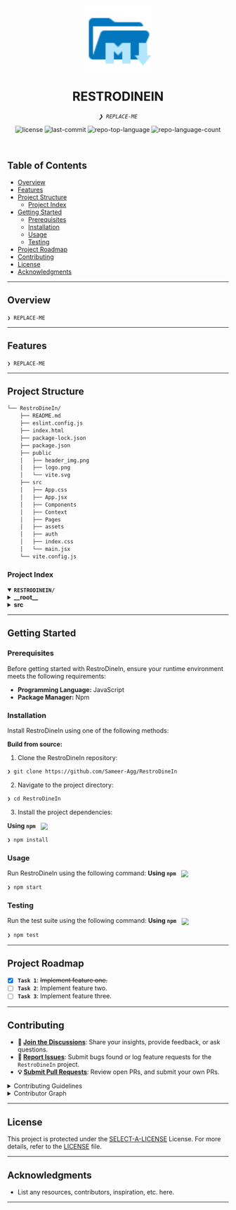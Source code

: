 <p align="center">
    <img src="https://raw.githubusercontent.com/PKief/vscode-material-icon-theme/ec559a9f6bfd399b82bb44393651661b08aaf7ba/icons/folder-markdown-open.svg" align="center" width="30%">
</p>
<p align="center"><h1 align="center">RESTRODINEIN</h1></p>
<p align="center">
	<em><code>❯ REPLACE-ME</code></em>
</p>
<p align="center">
	<img src="https://img.shields.io/github/license/Sameer-Agg/RestroDineIn?style=default&logo=opensourceinitiative&logoColor=white&color=0080ff" alt="license">
	<img src="https://img.shields.io/github/last-commit/Sameer-Agg/RestroDineIn?style=default&logo=git&logoColor=white&color=0080ff" alt="last-commit">
	<img src="https://img.shields.io/github/languages/top/Sameer-Agg/RestroDineIn?style=default&color=0080ff" alt="repo-top-language">
	<img src="https://img.shields.io/github/languages/count/Sameer-Agg/RestroDineIn?style=default&color=0080ff" alt="repo-language-count">
</p>
<p align="center"><!-- default option, no dependency badges. -->
</p>
<p align="center">
	<!-- default option, no dependency badges. -->
</p>
<br>

##  Table of Contents

- [ Overview](#-overview)
- [ Features](#-features)
- [ Project Structure](#-project-structure)
  - [ Project Index](#-project-index)
- [ Getting Started](#-getting-started)
  - [ Prerequisites](#-prerequisites)
  - [ Installation](#-installation)
  - [ Usage](#-usage)
  - [ Testing](#-testing)
- [ Project Roadmap](#-project-roadmap)
- [ Contributing](#-contributing)
- [ License](#-license)
- [ Acknowledgments](#-acknowledgments)

---

##  Overview

<code>❯ REPLACE-ME</code>

---

##  Features

<code>❯ REPLACE-ME</code>

---

##  Project Structure

```sh
└── RestroDineIn/
    ├── README.md
    ├── eslint.config.js
    ├── index.html
    ├── package-lock.json
    ├── package.json
    ├── public
    │   ├── header_img.png
    │   ├── logo.png
    │   └── vite.svg
    ├── src
    │   ├── App.css
    │   ├── App.jsx
    │   ├── Components
    │   ├── Context
    │   ├── Pages
    │   ├── assets
    │   ├── auth
    │   ├── index.css
    │   └── main.jsx
    └── vite.config.js
```


###  Project Index
<details open>
	<summary><b><code>RESTRODINEIN/</code></b></summary>
	<details> <!-- __root__ Submodule -->
		<summary><b>__root__</b></summary>
		<blockquote>
			<table>
			<tr>
				<td><b><a href='https://github.com/Sameer-Agg/RestroDineIn/blob/master/package-lock.json'>package-lock.json</a></b></td>
				<td><code>❯ REPLACE-ME</code></td>
			</tr>
			<tr>
				<td><b><a href='https://github.com/Sameer-Agg/RestroDineIn/blob/master/vite.config.js'>vite.config.js</a></b></td>
				<td><code>❯ REPLACE-ME</code></td>
			</tr>
			<tr>
				<td><b><a href='https://github.com/Sameer-Agg/RestroDineIn/blob/master/package.json'>package.json</a></b></td>
				<td><code>❯ REPLACE-ME</code></td>
			</tr>
			<tr>
				<td><b><a href='https://github.com/Sameer-Agg/RestroDineIn/blob/master/index.html'>index.html</a></b></td>
				<td><code>❯ REPLACE-ME</code></td>
			</tr>
			<tr>
				<td><b><a href='https://github.com/Sameer-Agg/RestroDineIn/blob/master/eslint.config.js'>eslint.config.js</a></b></td>
				<td><code>❯ REPLACE-ME</code></td>
			</tr>
			</table>
		</blockquote>
	</details>
	<details> <!-- src Submodule -->
		<summary><b>src</b></summary>
		<blockquote>
			<table>
			<tr>
				<td><b><a href='https://github.com/Sameer-Agg/RestroDineIn/blob/master/src/index.css'>index.css</a></b></td>
				<td><code>❯ REPLACE-ME</code></td>
			</tr>
			<tr>
				<td><b><a href='https://github.com/Sameer-Agg/RestroDineIn/blob/master/src/App.css'>App.css</a></b></td>
				<td><code>❯ REPLACE-ME</code></td>
			</tr>
			<tr>
				<td><b><a href='https://github.com/Sameer-Agg/RestroDineIn/blob/master/src/App.jsx'>App.jsx</a></b></td>
				<td><code>❯ REPLACE-ME</code></td>
			</tr>
			<tr>
				<td><b><a href='https://github.com/Sameer-Agg/RestroDineIn/blob/master/src/main.jsx'>main.jsx</a></b></td>
				<td><code>❯ REPLACE-ME</code></td>
			</tr>
			</table>
			<details>
				<summary><b>Components</b></summary>
				<blockquote>
					<details>
						<summary><b>LoginPopup</b></summary>
						<blockquote>
							<table>
							<tr>
								<td><b><a href='https://github.com/Sameer-Agg/RestroDineIn/blob/master/src/Components/LoginPopup/LoginPopup.jsx'>LoginPopup.jsx</a></b></td>
								<td><code>❯ REPLACE-ME</code></td>
							</tr>
							<tr>
								<td><b><a href='https://github.com/Sameer-Agg/RestroDineIn/blob/master/src/Components/LoginPopup/LoginPopup.css'>LoginPopup.css</a></b></td>
								<td><code>❯ REPLACE-ME</code></td>
							</tr>
							</table>
						</blockquote>
					</details>
					<details>
						<summary><b>FoodDisplay</b></summary>
						<blockquote>
							<table>
							<tr>
								<td><b><a href='https://github.com/Sameer-Agg/RestroDineIn/blob/master/src/Components/FoodDisplay/FoodDisplay.jsx'>FoodDisplay.jsx</a></b></td>
								<td><code>❯ REPLACE-ME</code></td>
							</tr>
							<tr>
								<td><b><a href='https://github.com/Sameer-Agg/RestroDineIn/blob/master/src/Components/FoodDisplay/FoodDisplay.css'>FoodDisplay.css</a></b></td>
								<td><code>❯ REPLACE-ME</code></td>
							</tr>
							</table>
						</blockquote>
					</details>
					<details>
						<summary><b>AuthButton</b></summary>
						<blockquote>
							<table>
							<tr>
								<td><b><a href='https://github.com/Sameer-Agg/RestroDineIn/blob/master/src/Components/AuthButton/AuthButton.jsx'>AuthButton.jsx</a></b></td>
								<td><code>❯ REPLACE-ME</code></td>
							</tr>
							</table>
						</blockquote>
					</details>
					<details>
						<summary><b>Header</b></summary>
						<blockquote>
							<table>
							<tr>
								<td><b><a href='https://github.com/Sameer-Agg/RestroDineIn/blob/master/src/Components/Header/Header.jsx'>Header.jsx</a></b></td>
								<td><code>❯ REPLACE-ME</code></td>
							</tr>
							<tr>
								<td><b><a href='https://github.com/Sameer-Agg/RestroDineIn/blob/master/src/Components/Header/Header.css'>Header.css</a></b></td>
								<td><code>❯ REPLACE-ME</code></td>
							</tr>
							</table>
						</blockquote>
					</details>
					<details>
						<summary><b>AppDownload</b></summary>
						<blockquote>
							<table>
							<tr>
								<td><b><a href='https://github.com/Sameer-Agg/RestroDineIn/blob/master/src/Components/AppDownload/AppDownload.css'>AppDownload.css</a></b></td>
								<td><code>❯ REPLACE-ME</code></td>
							</tr>
							<tr>
								<td><b><a href='https://github.com/Sameer-Agg/RestroDineIn/blob/master/src/Components/AppDownload/AppDownload.jsx'>AppDownload.jsx</a></b></td>
								<td><code>❯ REPLACE-ME</code></td>
							</tr>
							</table>
						</blockquote>
					</details>
					<details>
						<summary><b>FoodItem</b></summary>
						<blockquote>
							<table>
							<tr>
								<td><b><a href='https://github.com/Sameer-Agg/RestroDineIn/blob/master/src/Components/FoodItem/FoodItem.css'>FoodItem.css</a></b></td>
								<td><code>❯ REPLACE-ME</code></td>
							</tr>
							<tr>
								<td><b><a href='https://github.com/Sameer-Agg/RestroDineIn/blob/master/src/Components/FoodItem/FoodItem.jsx'>FoodItem.jsx</a></b></td>
								<td><code>❯ REPLACE-ME</code></td>
							</tr>
							</table>
						</blockquote>
					</details>
					<details>
						<summary><b>Navbar</b></summary>
						<blockquote>
							<table>
							<tr>
								<td><b><a href='https://github.com/Sameer-Agg/RestroDineIn/blob/master/src/Components/Navbar/Navbar.jsx'>Navbar.jsx</a></b></td>
								<td><code>❯ REPLACE-ME</code></td>
							</tr>
							<tr>
								<td><b><a href='https://github.com/Sameer-Agg/RestroDineIn/blob/master/src/Components/Navbar/Navbar.css'>Navbar.css</a></b></td>
								<td><code>❯ REPLACE-ME</code></td>
							</tr>
							</table>
						</blockquote>
					</details>
					<details>
						<summary><b>Footer</b></summary>
						<blockquote>
							<table>
							<tr>
								<td><b><a href='https://github.com/Sameer-Agg/RestroDineIn/blob/master/src/Components/Footer/Footer.jsx'>Footer.jsx</a></b></td>
								<td><code>❯ REPLACE-ME</code></td>
							</tr>
							<tr>
								<td><b><a href='https://github.com/Sameer-Agg/RestroDineIn/blob/master/src/Components/Footer/Footer.css'>Footer.css</a></b></td>
								<td><code>❯ REPLACE-ME</code></td>
							</tr>
							</table>
						</blockquote>
					</details>
					<details>
						<summary><b>ExploreMenu</b></summary>
						<blockquote>
							<table>
							<tr>
								<td><b><a href='https://github.com/Sameer-Agg/RestroDineIn/blob/master/src/Components/ExploreMenu/ExploreMenu.jsx'>ExploreMenu.jsx</a></b></td>
								<td><code>❯ REPLACE-ME</code></td>
							</tr>
							<tr>
								<td><b><a href='https://github.com/Sameer-Agg/RestroDineIn/blob/master/src/Components/ExploreMenu/ExploreMenu.css'>ExploreMenu.css</a></b></td>
								<td><code>❯ REPLACE-ME</code></td>
							</tr>
							</table>
						</blockquote>
					</details>
				</blockquote>
			</details>
			<details>
				<summary><b>auth</b></summary>
				<blockquote>
					<details>
						<summary><b>sign-in</b></summary>
						<blockquote>
							<table>
							<tr>
								<td><b><a href='https://github.com/Sameer-Agg/RestroDineIn/blob/master/src/auth/sign-in/index.jsx'>index.jsx</a></b></td>
								<td><code>❯ REPLACE-ME</code></td>
							</tr>
							</table>
						</blockquote>
					</details>
				</blockquote>
			</details>
			<details>
				<summary><b>Pages</b></summary>
				<blockquote>
					<details>
						<summary><b>Cart</b></summary>
						<blockquote>
							<table>
							<tr>
								<td><b><a href='https://github.com/Sameer-Agg/RestroDineIn/blob/master/src/Pages/Cart/Cart.css'>Cart.css</a></b></td>
								<td><code>❯ REPLACE-ME</code></td>
							</tr>
							<tr>
								<td><b><a href='https://github.com/Sameer-Agg/RestroDineIn/blob/master/src/Pages/Cart/Cart.jsx'>Cart.jsx</a></b></td>
								<td><code>❯ REPLACE-ME</code></td>
							</tr>
							</table>
						</blockquote>
					</details>
					<details>
						<summary><b>Home</b></summary>
						<blockquote>
							<table>
							<tr>
								<td><b><a href='https://github.com/Sameer-Agg/RestroDineIn/blob/master/src/Pages/Home/Home.css'>Home.css</a></b></td>
								<td><code>❯ REPLACE-ME</code></td>
							</tr>
							<tr>
								<td><b><a href='https://github.com/Sameer-Agg/RestroDineIn/blob/master/src/Pages/Home/Home.jsx'>Home.jsx</a></b></td>
								<td><code>❯ REPLACE-ME</code></td>
							</tr>
							</table>
						</blockquote>
					</details>
					<details>
						<summary><b>PlaceOrder</b></summary>
						<blockquote>
							<table>
							<tr>
								<td><b><a href='https://github.com/Sameer-Agg/RestroDineIn/blob/master/src/Pages/PlaceOrder/PlaceOrder.css'>PlaceOrder.css</a></b></td>
								<td><code>❯ REPLACE-ME</code></td>
							</tr>
							<tr>
								<td><b><a href='https://github.com/Sameer-Agg/RestroDineIn/blob/master/src/Pages/PlaceOrder/PlaceOrder.jsx'>PlaceOrder.jsx</a></b></td>
								<td><code>❯ REPLACE-ME</code></td>
							</tr>
							</table>
						</blockquote>
					</details>
				</blockquote>
			</details>
			<details>
				<summary><b>Context</b></summary>
				<blockquote>
					<table>
					<tr>
						<td><b><a href='https://github.com/Sameer-Agg/RestroDineIn/blob/master/src/Context/StoreContext.css'>StoreContext.css</a></b></td>
						<td><code>❯ REPLACE-ME</code></td>
					</tr>
					<tr>
						<td><b><a href='https://github.com/Sameer-Agg/RestroDineIn/blob/master/src/Context/StoreContext.jsx'>StoreContext.jsx</a></b></td>
						<td><code>❯ REPLACE-ME</code></td>
					</tr>
					</table>
				</blockquote>
			</details>
		</blockquote>
	</details>
</details>

---
##  Getting Started

###  Prerequisites

Before getting started with RestroDineIn, ensure your runtime environment meets the following requirements:

- **Programming Language:** JavaScript
- **Package Manager:** Npm


###  Installation

Install RestroDineIn using one of the following methods:

**Build from source:**

1. Clone the RestroDineIn repository:
```sh
❯ git clone https://github.com/Sameer-Agg/RestroDineIn
```

2. Navigate to the project directory:
```sh
❯ cd RestroDineIn
```

3. Install the project dependencies:


**Using `npm`** &nbsp; [<img align="center" src="https://img.shields.io/badge/npm-CB3837.svg?style={badge_style}&logo=npm&logoColor=white" />](https://www.npmjs.com/)

```sh
❯ npm install
```




###  Usage
Run RestroDineIn using the following command:
**Using `npm`** &nbsp; [<img align="center" src="https://img.shields.io/badge/npm-CB3837.svg?style={badge_style}&logo=npm&logoColor=white" />](https://www.npmjs.com/)

```sh
❯ npm start
```


###  Testing
Run the test suite using the following command:
**Using `npm`** &nbsp; [<img align="center" src="https://img.shields.io/badge/npm-CB3837.svg?style={badge_style}&logo=npm&logoColor=white" />](https://www.npmjs.com/)

```sh
❯ npm test
```


---
##  Project Roadmap

- [X] **`Task 1`**: <strike>Implement feature one.</strike>
- [ ] **`Task 2`**: Implement feature two.
- [ ] **`Task 3`**: Implement feature three.

---

##  Contributing

- **💬 [Join the Discussions](https://github.com/Sameer-Agg/RestroDineIn/discussions)**: Share your insights, provide feedback, or ask questions.
- **🐛 [Report Issues](https://github.com/Sameer-Agg/RestroDineIn/issues)**: Submit bugs found or log feature requests for the `RestroDineIn` project.
- **💡 [Submit Pull Requests](https://github.com/Sameer-Agg/RestroDineIn/blob/main/CONTRIBUTING.md)**: Review open PRs, and submit your own PRs.

<details closed>
<summary>Contributing Guidelines</summary>

1. **Fork the Repository**: Start by forking the project repository to your github account.
2. **Clone Locally**: Clone the forked repository to your local machine using a git client.
   ```sh
   git clone https://github.com/Sameer-Agg/RestroDineIn
   ```
3. **Create a New Branch**: Always work on a new branch, giving it a descriptive name.
   ```sh
   git checkout -b new-feature-x
   ```
4. **Make Your Changes**: Develop and test your changes locally.
5. **Commit Your Changes**: Commit with a clear message describing your updates.
   ```sh
   git commit -m 'Implemented new feature x.'
   ```
6. **Push to github**: Push the changes to your forked repository.
   ```sh
   git push origin new-feature-x
   ```
7. **Submit a Pull Request**: Create a PR against the original project repository. Clearly describe the changes and their motivations.
8. **Review**: Once your PR is reviewed and approved, it will be merged into the main branch. Congratulations on your contribution!
</details>

<details closed>
<summary>Contributor Graph</summary>
<br>
<p align="left">
   <a href="https://github.com{/Sameer-Agg/RestroDineIn/}graphs/contributors">
      <img src="https://contrib.rocks/image?repo=Sameer-Agg/RestroDineIn">
   </a>
</p>
</details>

---

##  License

This project is protected under the [SELECT-A-LICENSE](https://choosealicense.com/licenses) License. For more details, refer to the [LICENSE](https://choosealicense.com/licenses/) file.

---

##  Acknowledgments

- List any resources, contributors, inspiration, etc. here.

---
